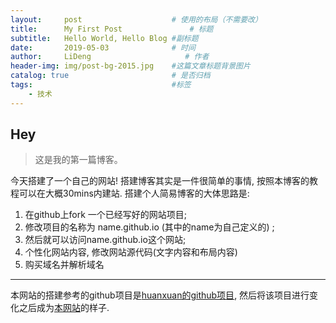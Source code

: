 ```yaml
---
layout:     post                    # 使用的布局（不需要改）
title:      My First Post               # 标题 
subtitle:   Hello World, Hello Blog #副标题
date:       2019-05-03              # 时间
author:     LiDeng                     # 作者
header-img: img/post-bg-2015.jpg    #这篇文章标题背景图片
catalog: true                       # 是否归档
tags:                               #标签
    - 技术
---
```


##  Hey
>这是我的第一篇博客。

今天搭建了一个自己的网站!
搭建博客其实是一件很简单的事情, 按照本博客的教程可以在大概30mins内建站.
搭建个人简易博客的大体思路是: 
1. 在github上fork 一个已经写好的网站项目; 
2. 修改项目的名称为 name.github.io (其中的name为自己定义的) ; 
3. 然后就可以访问name.github.io这个网站; 
4. 个性化网站内容, 修改网站源代码(文字内容和布局内容)
5. 购买域名并解析域名

---

本网站的搭建参考的github项目是[huanxuan的github项目](https://github.com/HuangXuanzhan/HuangXuanzhan.github.io), 然后将该项目进行变化之后成为[本网站](www.ldscu.com)的样子.
